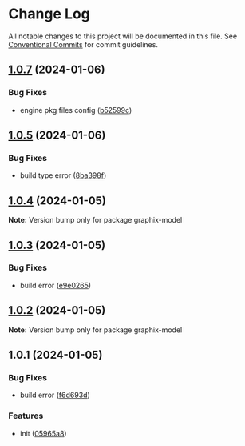 # Change Log

All notable changes to this project will be documented in this file.
See [Conventional Commits](https://conventionalcommits.org) for commit guidelines.

## [1.0.7](https://github.com/graphix-editor/Graphix/compare/v1.0.6...v1.0.7) (2024-01-06)


### Bug Fixes

* engine pkg files config ([b52599c](https://github.com/graphix-editor/Graphix/commit/b52599c6a190a639fa3149999747b03888156a56))





## [1.0.5](https://github.com/graphix-editor/Graphix/compare/v1.0.4...v1.0.5) (2024-01-06)


### Bug Fixes

* build type error ([8ba398f](https://github.com/graphix-editor/Graphix/commit/8ba398f696b233b35c0fb0abca34d33f26ae4ba3))





## [1.0.4](https://github.com/graphix-editor/Graphix/compare/v1.0.3...v1.0.4) (2024-01-05)

**Note:** Version bump only for package graphix-model





## [1.0.3](https://github.com/graphix-editor/Graphix/compare/v1.0.2...v1.0.3) (2024-01-05)


### Bug Fixes

* build error ([e9e0265](https://github.com/graphix-editor/Graphix/commit/e9e026505237e29f15fd139b6fb0e2eb77b0161f))





## [1.0.2](https://github.com/graphix-editor/Graphix/compare/v1.0.1...v1.0.2) (2024-01-05)

**Note:** Version bump only for package graphix-model





## 1.0.1 (2024-01-05)


### Bug Fixes

* build error ([f6d693d](https://github.com/graphix-editor/Graphix/commit/f6d693db2eb1371dee9106b4ab46be00d09896d3))


### Features

* init ([05965a8](https://github.com/graphix-editor/Graphix/commit/05965a83f7d176af154b30a9c4778bb66bc91841))
